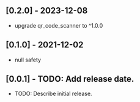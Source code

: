 ## [0.2.0] - 2023-12-08

* upgrade qr_code_scanner to ^1.0.0 

## [0.1.0] - 2021-12-02

* null safety

## [0.0.1] - TODO: Add release date.

* TODO: Describe initial release.
